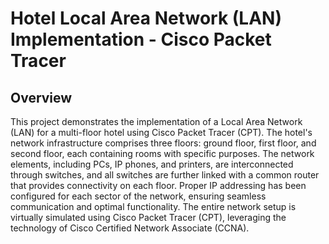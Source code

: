 # Hotel Local Area Network (LAN) Implementation - Cisco Packet Tracer

## Overview

This project demonstrates the implementation of a Local Area Network (LAN) for a multi-floor hotel using Cisco Packet Tracer (CPT). The hotel's network infrastructure comprises three floors: ground floor, first floor, and second floor, each containing rooms with specific purposes. The network elements, including PCs, IP phones, and printers, are interconnected through switches, and all switches are further linked with a common router that provides connectivity on each floor. Proper IP addressing has been configured for each sector of the network, ensuring seamless communication and optimal functionality. The entire network setup is virtually simulated using Cisco Packet Tracer (CPT), leveraging the technology of Cisco Certified Network Associate (CCNA).

